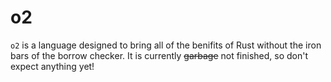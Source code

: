 # o2

`o2` is a language designed to bring all of the benifits of Rust without the iron bars of the borrow checker.
It is currently ~~garbage~~ not finished, so don't expect anything yet!

